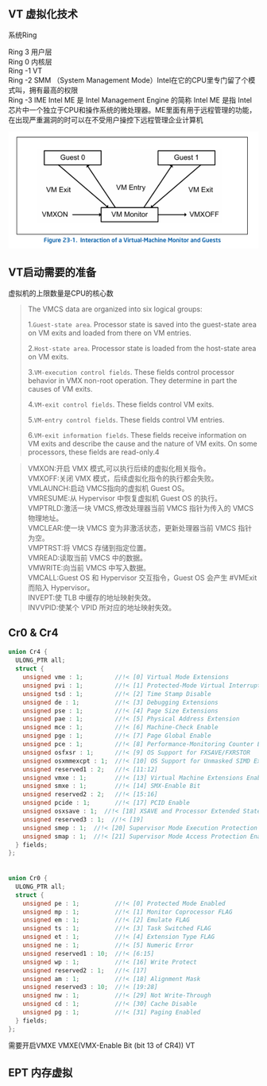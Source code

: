## VT 虚拟化技术

系统Ring

Ring 3 用户层</br>
Ring 0 内核层</br>
Ring -1 VT</br>
Ring -2 SMM （System Management Mode）Intel在它的CPU里专门留了个模式叫，拥有最高的权限</br>
Ring -3 IME  Intel ME 是 Intel Management Engine 的简称 Intel ME 是指 Intel 芯片中一个独立于CPU和操作系统的微处理器。ME里面有用于远程管理的功能，在出现严重漏洞的时可以在不受用户操控下远程管理企业计算机



![alt text](ImageFile\VM.png)

## VT启动需要的准备
虚拟机的上限数量是CPU的核心数

>The VMCS data are organized into six logical groups:
>
>1.`Guest-state area`. Processor state is saved into the guest-state area on VM exits and loaded from there on VM entries.
>
>2.`Host-state area`. Processor state is loaded from the host-state area on VM exits.
>
>3.`VM-execution control fields`. These fields control processor behavior in VMX non-root operation. They determine in part the causes of VM exits.
>
>4.`VM-exit control fields`. These fields control VM exits.
>
>5.`VM-entry control fields`. These fields control VM entries.
>
>6.`VM-exit information fields`. These fields receive information on VM exits and describe the cause and the nature of VM exits. On some processors, these fields are read-only.4


>VMXON:开启 VMX 模式,可以执行后续的虚拟化相关指令。</br>
>VMXOFF:关闭 VMX 模式，后续虚拟化指令的执行都会失败。</br>
>VMLAUNCH:启动 VMCS指向的虚拟机 Guest OS。</br>
>VMRESUME:从 Hypervisor 中恢复虚拟机 Guest OS 的执行。</br>
>VMPTRLD:激活一块 VMCS,修改处理器当前 VMCS 指针为传入的 VMCS 物理地址。</br>
>VMCLEAR:使一块 VMCS 变为非激活状态，更新处理器当前 VMCS 指针为空。</br>
>VMPTRST:将 VMCS 存储到指定位置。</br>
>VMREAD:读取当前 VMCS 中的数据。</br>
>VMWRITE:向当前 VMCS 中写入数据。</br>
>VMCALL:Guest OS 和 Hypervisor 交互指令，Guest OS 会产生 #VMExit 而陷入 Hypervisor。</br>
>INVEPT:使 TLB 中缓存的地址映射失效。</br>
>INVVPID:使某个 VPID 所对应的地址映射失效。</br>



## Cr0 & Cr4

```c++
union Cr4 {
  ULONG_PTR all;
  struct {
    unsigned vme : 1;         //!< [0] Virtual Mode Extensions
    unsigned pvi : 1;         //!< [1] Protected-Mode Virtual Interrupts
    unsigned tsd : 1;         //!< [2] Time Stamp Disable
    unsigned de : 1;          //!< [3] Debugging Extensions
    unsigned pse : 1;         //!< [4] Page Size Extensions
    unsigned pae : 1;         //!< [5] Physical Address Extension
    unsigned mce : 1;         //!< [6] Machine-Check Enable
    unsigned pge : 1;         //!< [7] Page Global Enable
    unsigned pce : 1;         //!< [8] Performance-Monitoring Counter Enable
    unsigned osfxsr : 1;      //!< [9] OS Support for FXSAVE/FXRSTOR
    unsigned osxmmexcpt : 1;  //!< [10] OS Support for Unmasked SIMD Exceptions
    unsigned reserved1 : 2;   //!< [11:12]
    unsigned vmxe : 1;        //!< [13] Virtual Machine Extensions Enabled
    unsigned smxe : 1;        //!< [14] SMX-Enable Bit
    unsigned reserved2 : 2;   //!< [15:16]
    unsigned pcide : 1;       //!< [17] PCID Enable
    unsigned osxsave : 1;  //!< [18] XSAVE and Processor Extended States-Enable
    unsigned reserved3 : 1;  //!< [19]
    unsigned smep : 1;  //!< [20] Supervisor Mode Execution Protection Enable
    unsigned smap : 1;  //!< [21] Supervisor Mode Access Protection Enable
  } fields;
};


union Cr0 {
  ULONG_PTR all;
  struct {
    unsigned pe : 1;          //!< [0] Protected Mode Enabled
    unsigned mp : 1;          //!< [1] Monitor Coprocessor FLAG
    unsigned em : 1;          //!< [2] Emulate FLAG
    unsigned ts : 1;          //!< [3] Task Switched FLAG
    unsigned et : 1;          //!< [4] Extension Type FLAG
    unsigned ne : 1;          //!< [5] Numeric Error
    unsigned reserved1 : 10;  //!< [6:15]
    unsigned wp : 1;          //!< [16] Write Protect
    unsigned reserved2 : 1;   //!< [17]
    unsigned am : 1;          //!< [18] Alignment Mask
    unsigned reserved3 : 10;  //!< [19:28]
    unsigned nw : 1;          //!< [29] Not Write-Through
    unsigned cd : 1;          //!< [30] Cache Disable
    unsigned pg : 1;          //!< [31] Paging Enabled
  } fields;
};
```

需要开启VMXE
VMXE(VMX-Enable Bit (bit 13 of CR4)) VT

## EPT 内存虚拟